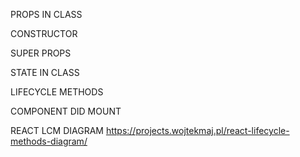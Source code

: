 PROPS IN CLASS

CONSTRUCTOR

SUPER PROPS

STATE IN CLASS

LIFECYCLE METHODS

COMPONENT DID MOUNT

REACT LCM DIAGRAM
https://projects.wojtekmaj.pl/react-lifecycle-methods-diagram/

